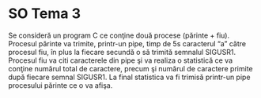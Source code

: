# SO Tema 3

Se consideră un program C ce conţine două procese (părinte + fiu). Procesul părinte va trimite, printr-un pipe, timp de 5s caracterul “a” către procesul fiu, în plus la fiecare secundă o să trimită semnalul SIGUSR1. Procesul fiu va citi caracterele din pipe şi va realiza o statistică ce va conţine numărul total de caractere, precum şi numărul de caractere primite după fiecare semnal SIGUSR1. La final statistica va fi trimisă printr-un pipe procesului părinte ce o va afişa.


